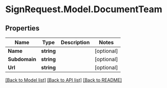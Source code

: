 # SignRequest.Model.DocumentTeam
## Properties

Name | Type | Description | Notes
------------ | ------------- | ------------- | -------------
**Name** | **string** |  | [optional] 
**Subdomain** | **string** |  | [optional] 
**Url** | **string** |  | [optional] 

[[Back to Model list]](../README.md#documentation-for-models) [[Back to API list]](../README.md#documentation-for-api-endpoints) [[Back to README]](../README.md)

